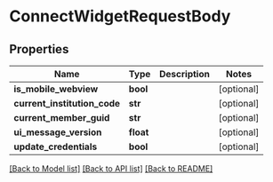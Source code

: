 # ConnectWidgetRequestBody

## Properties
Name | Type | Description | Notes
------------ | ------------- | ------------- | -------------
**is_mobile_webview** | **bool** |  | [optional] 
**current_institution_code** | **str** |  | [optional] 
**current_member_guid** | **str** |  | [optional] 
**ui_message_version** | **float** |  | [optional] 
**update_credentials** | **bool** |  | [optional] 

[[Back to Model list]](../README.md#documentation-for-models) [[Back to API list]](../README.md#documentation-for-api-endpoints) [[Back to README]](../README.md)


